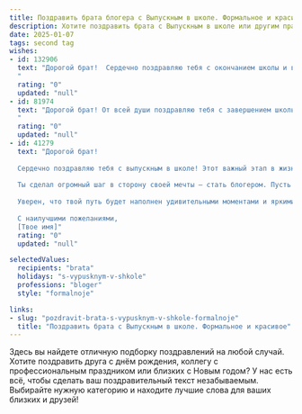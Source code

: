 ```yaml
---
title: Поздравить брата блогера с Выпускным в школе. Формальное и красивое
description: Хотите поздравить брата с Выпускным в школе или другим праздником? Наш ИИ создаст незабываемое поздравление, а вы обязательно выделитесь среди других.  
date: 2025-01-07
tags: second tag
wishes:
- id: 132906
  text: "Дорогой брат!  Сердечно поздравляю тебя с окончанием школы и выходом на новый этап твоей жизни!  Твой выбор профессии блогера — это смелое и современное решение, требующее таланта, упорства и креативности. Желаю тебе больших успехов в этом непростом, но увлекательном пути, ярких проектов и многомиллионной аудитории! Пусть все твои начинания будут успешными, а жизнь — насыщенной и интересной. Горжусь тобой!
  "
  rating: "0"
  updated: "null"
- id: 81974
  text: "Дорогой брат! От всей души поздравляю тебя с завершением школьного этапа твоей жизни! Ты вступил в новую, увлекательную главу, полную возможностей и открытий. Пусть твой путь блогера будет ярким, интересным и успешным. Желаю тебе новых вершин, творческих побед и неизменного вдохновения!
  "
  rating: "0"
  updated: "null"
- id: 41279
  text: "Дорогой брат!
  
  Сердечно поздравляю тебя с выпускным в школе! Этот важный этап в жизни — это не только завершение учебного пути, но и начало новых горизонтов и возможностей. Впереди у тебя яркое будущее, наполненное перспективами и свершениями.
  
  Ты сделал огромный шаг в сторону своей мечты — стать блогером. Пусть твоя креативность и талант всегда ведут тебя к успеху. Желаю тебе смелости в выборе тем, искренности в начале каждого нового проекта и преданных подписчиков, которые оценят твою работу.
  
  Уверен, что твой путь будет наполнен удивительными моментами и яркими впечатлениями. С гордостью смотрю на твои достижения и верю, что впереди у тебя только блестящие перспективы.
  
  С наилучшими пожеланиями,
  [Твое имя]"
  rating: "0"
  updated: "null"

selectedValues:
  recipients: "brata"
  holidays: "s-vypusknym-v-shkole"
  professions: "bloger"
  style: "formalnoje"

links:
- slug: "pozdravit-brata-s-vypusknym-v-shkole-formalnoje"
  title: "Поздравить брата с Выпускным в школе. Формальное и красивое"
---
```


Здесь вы найдете отличную подборку поздравлений на любой случай.
Хотите поздравить друга с днём рождения, коллегу с профессиональным праздником или близких с Новым годом? У нас есть всё, чтобы сделать ваш поздравительный текст незабываемым. Выбирайте нужную категорию и находите лучшие слова для ваших близких и друзей!
